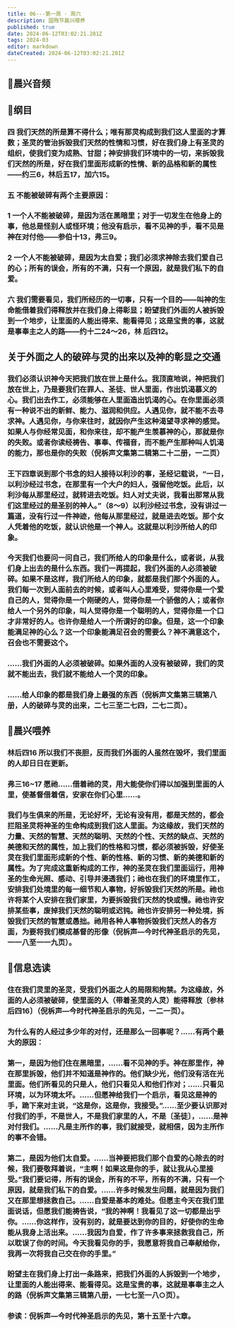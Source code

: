 ```yaml
---
title: 06---第一周 · 周六
description: 国殇节晨兴喂养
published: true
date: 2024-06-12T03:02:21.281Z
tags: 2024-03
editor: markdown
dateCreated: 2024-06-12T03:02:21.281Z
---
```


## 🎵晨兴音频

## 📖纲目

### 四    我们天然的所是算不得什么；唯有那灵构成到我们这人里面的才算数；圣灵的管治拆毁我们天然的性情和习惯，好在我们身上有圣灵的组织，使我们变为成熟、甘甜；神安排我们环境中的一切，来拆毁我们天然的所是，好在我们里面形成新的性情、新的品格和新的属性——约三6，林后五17，加六15。

### 五    不能被破碎有两个主要原因：

### 1    一个人不能被破碎，是因为活在黑暗里；对于一切发生在他身上的事，他总是怪别人或怪环境；他没有启示，看不见神的手，看不见是神在对付他——参伯十13，弗三9。

### 2    一个人不能被破碎，是因为太自爱；我们必须求神除去我们爱自己的心；所有的误会，所有的不满，只有一个原因，就是我们私下的自爱。

### 六    我们需要看见，我们所经历的一切事，只有一个目的——叫神的生命能借着我们得释放并在我们身上得彰显；盼望我们外面的人被拆毁到一个地步，让里面的人能出得来、能看得见；这是宝贵的事，这就是事奉主之人的路——约十二24～26，林 后四12。

## 关于外面之人的破碎与灵的出来以及神的彰显之交通

### 我们必须认识神今天把我们放在世上是什么。我顶直地说，神把我们放在世上，乃是要我们在罪人、圣徒、世人里面，作出饥渴慕义的心。我们出去作工，必须能够在人里面造出饥渴的心。在你里面必须有一种说不出的新鲜、能力、滋润和供应。人遇见你，就不能不去寻求神。人遇见你，与你来往时，就因你产生这种渴望寻求神的感觉。如果人与你经常见面，和你来往，却不能产生羡慕神的心，那就是你的失败。或者你读经祷告、事奉、传福音，而不能产生那种叫人饥渴的能力，那也是你的失败（倪柝声文集第二辑第二十二册，一二页）

### 王下四章说到那个书念的妇人接待以利沙的事，圣经记载说，“一日，以利沙经过书念，在那里有一个大户的妇人，强留他吃饭。此后，以利沙每从那里经过，就转进去吃饭。妇人对丈夫说，我看出那常从我们这里经过的是圣别的神人。”（8～9）以利沙经过书念，没有讲过一篇道，没有行过一件神迹，他每从那里经过，就是进去吃饭。那个女人凭着他的吃饭，就认识他是一个神人。这就是以利沙所给人的印象。

### 今天我们也要问一问自己，我们所给人的印象是什么，或者说，从我们身上出去的是什么东西。我们一再提起，我们外面的人必须被破碎。如果不是这样，我们所给人的印象，就都是我们那个外面的人。我们每一次到人面前去的时候，或者叫人心里难受，觉得你是一个爱自己的人，觉得你是一个刚硬的人，觉得你是一个骄傲的人；或者你给人一个另外的印象，叫人觉得你是一个聪明的人，觉得你是一个口才非常好的人。也许你是给人一个所谓好的印象。但是，这一个印象能满足神的心么？这一个印象能满足召会的需要么？神不满意这个，召会也不需要这个。

### ……我们外面的人必须被破碎。如果外面的人没有被破碎，我们的灵就不能出去，我们就不能给人一个灵的印象。

### ……给人印象的都是我们身上最强的东西（倪柝声文集第三辑第八册，人的破碎与灵的出来，二七三至二七四，二七二页）。

## 📖晨兴喂养

### 林后四16    所以我们不丧胆，反而我们外面的人虽然在毁坏，我们里面的人却日日在更新。

### 弗三16~17    愿祂……借着祂的灵，用大能使你们得以加强到里面的人里，使基督借着信，安家在你们心里……。

### 我们与生俱来的所是，无论好坏，无论有没有用，都是天然的，都会拦阻圣灵将神圣的生命构成到我们这人里面。为这缘故，我们天然的力量、天然的智慧、天然的聪明、天然的个性、天然的缺点、天然的美德和天然的属性，加上我们的性格和习惯，都必须被拆毁，好使圣灵在我们里面形成新的个性、新的性格、新的习惯、新的美德和新的属性。为了完成这重新构成的工作，神的圣灵在我们里面运行，用神圣的生命光照、感动、引导并浸透我们；祂也在我们的环境里作工，安排我们处境里的每一细节和人事物，好拆毁我们天然的所是。祂也许将某个人安排在我们家里，为要拆毁我们天然的快或慢。祂也许安排某些事，废掉我们天然的聪明或迟钝。祂也许安排另一种处境，拆毁我们天然的智慧或愚拙。祂用各种人事物拆毁我们天然人的各方面，为要将我们模成基督的形像（倪柝声—今时代神圣启示的先见，一一八至一一九页）。

## 📖信息选读

### 住在我们灵里的圣灵，受我们外面之人的局限和拘禁。为这缘故，外面的人必须被破碎，使里面的人（带着圣灵的人灵）能得释放〔参林后四16〕（倪柝声—今时代神圣启示的先见，一二一页）。

### 为什么有的人经过多少年的对付，还是那么一回事呢？……有两个最大的原因：

### 第一，是因为他们住在黑暗里，……看不见神的手。神在那里作，神在那里拆毁，他们并不知道是神作的。他们缺少光，他们没有活在光里面。他们所看见的只是人，他们只看见人和他们作对；……只看见环境，以为环境太坏。……但愿神给我们一个启示，看见这是神的手，跪下来对主说，“这是你，这是你，我接受。”……至少要认识那对付我们的手，不是世人，不是我们家里的人，不是〔圣徒〕，……是神对付我们。……凡是主所作的事，我们就接受，就相信，因为主所作的事不会错。

### 第二，是因为他们太自爱。……当神要把我们那个自爱的心除去的时候，我们要敬拜着说，“主啊！如果这是你的手，就让我从心里接受。”我们要记得，所有的误会，所有的不平，所有的不满，只有一个原因，就是我们私下的自爱。……许多时候发生问题，就是因为我们又在那里想拯救自己。……自爱是基本的难处。但愿主今天在我们里面说话，但愿我们能祷告说，“我的神啊！我看见了这一切都是出乎你。……你这样作，没有别的，就是要达到你的目的，好使你的生命能从我身上活出来。……我因为自爱，作了许多事来拯救我自己，所以耽误了你的时间。今天我看见你的手，我愿意将我自己奉献给你，我再一次将我自己交在你的手里。”

### 盼望主在我们身上打出一条路来，把我们外面的人拆毁到一个地步，让里面的人能出得来、能看得见。这是宝贵的事，这就是事奉主之人的路（倪柝声文集第三辑第八册，一七七至一八○页）。

### 参读：倪柝声—今时代神圣启示的先见，第十五至十六章。
<!-- Google tag (gtag.js) -->
<script async src="https://www.googletagmanager.com/gtag/js?id=G-1P8709Z16T"></script>
<script>
  window.dataLayer = window.dataLayer || [];
  function gtag(){dataLayer.push(arguments);}
  gtag('js', new Date());

  gtag('config', 'G-1P8709Z16T');
</script>